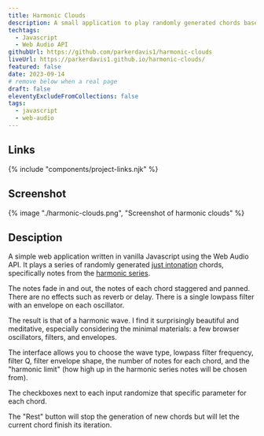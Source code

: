 ```yaml
---
title: Harmonic Clouds
description: A small application to play randomly generated chords based on the harmonic series.
techtags:
  - Javascript
  - Web Audio API
githubUrl: https://github.com/parkerdavis1/harmonic-clouds
liveUrl: https://parkerdavis1.github.io/harmonic-clouds/
featured: false
date: 2023-09-14
# remove below when a real page
draft: false
eleventyExcludeFromCollections: false
tags:
  - javascript
  - web-audio
---
```


## Links

{% include "components/project-links.njk" %}

## Screenshot

{% image "./harmonic-clouds.png", "Screenshot of harmonic clouds" %}

## Desciption

A simple web application written in vanilla Javascript using the Web Audio API. It plays a series of randomly generated [just intonation](https://en.wikipedia.org/wiki/Just_intonation) chords, specifically notes from the [harmonic series](<https://en.wikipedia.org/wiki/Harmonic_series_(music)>).

The notes fade in and out, the notes of each chord staggered and panned. There are no effects such as reverb or delay. There is a single lowpass filter with an envelope on each oscillator.

The result is that of a harmonic wave. I find it surprisingly beautiful and meditative, especially considering the minimal materials: a few browser oscillators, filters, and envelopes.

The interface allows you to choose the wave type, lowpass filter frequency, filter Q, filter envelope shape, the number of notes for each chord, and the "harmonic limit" (how high up in the harmonic series notes will be chosen from).

The checkboxes next to each input randomize that specific parameter for each chord.

The "Rest" button will stop the generation of new chords but will let the current chord finish its iteration.
